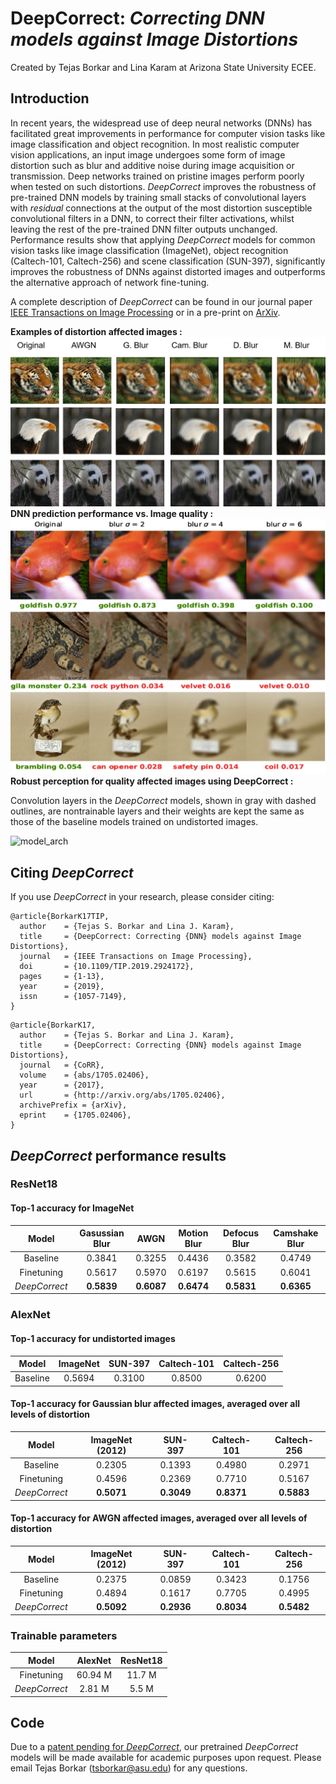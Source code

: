# DeepCorrect: *Correcting DNN models against Image Distortions*
Created by Tejas Borkar and Lina Karam at Arizona State University ECEE.

## Introduction
In recent years, the widespread use of deep neural networks (DNNs) has facilitated great improvements in performance for computer vision tasks like image classification and object recognition. In most realistic computer vision applications, an input image undergoes some form of image distortion such as blur and additive noise during image acquisition or transmission. Deep networks trained on pristine images perform poorly when tested on such distortions. *DeepCorrect* improves the robustness of pre-trained DNN models by training small stacks of convolutional layers with *residual* connections at the output of the most distortion susceptible convolutional filters in a DNN, to correct their filter activations, whilst leaving the rest of the pre-trained DNN filter outputs unchanged. Performance results show that applying *DeepCorrect* models for common vision tasks like image classification (ImageNet), object recognition (Caltech-101, Caltech-256) and scene classification (SUN-397), significantly improves the robustness of DNNs against distorted images and outperforms the alternative approach of network fine-tuning.

A complete description of *DeepCorrect* can be found in our journal paper [IEEE Transactions on Image Processing](https://ieeexplore.ieee.org/document/8746775) or in a pre-print on [ArXiv](https://arxiv.org/abs/1705.02406). 



   **Examples of distortion affected images :**
     ![Distortion](Distortions.png)
   **DNN prediction performance vs. Image quality  :**
     ![DNN_perf_blur](blur_dnn.png) 
 **Robust perception for quality affected images using DeepCorrect :**
   
   Convolution layers in the *DeepCorrect* models, shown in gray with dashed outlines, are nontrainable layers and their weights are kept the same as those of the baseline models trained on undistorted images. 
  


  ![model_arch](https://github.com/tsborkar/DeepCorrect/blob/master/model_fig.png)



## Citing *DeepCorrect*
If you use *DeepCorrect* in your research, please consider citing:
```
@article{BorkarK17TIP,
  author    = {Tejas S. Borkar and Lina J. Karam},
  title     = {DeepCorrect: Correcting {DNN} models against Image Distortions},
  journal   = {IEEE Transactions on Image Processing},
  doi       = {10.1109/TIP.2019.2924172},
  pages     = {1-13},
  year      = {2019},
  issn      = {1057-7149},
}
```
```
@article{BorkarK17,
  author    = {Tejas S. Borkar and Lina J. Karam},
  title     = {DeepCorrect: Correcting {DNN} models against Image Distortions},
  journal   = {CoRR},
  volume    = {abs/1705.02406},
  year      = {2017},
  url       = {http://arxiv.org/abs/1705.02406},
  archivePrefix = {arXiv},
  eprint    = {1705.02406},
}
```
## *DeepCorrect* performance results 


### ResNet18 
#### Top-1 accuracy for ImageNet

| Model       | Gasussian Blur  | AWGN  | Motion Blur  | Defocus Blur  | Camshake Blur  |
|:--------:   |:---------------:|:-----:|:------------:|:-------------:|:--------------:|
| Baseline    |  0.3841         |0.3255 |   0.4436     |    0.3582     |     0.4749     |
| Finetuning  |  0.5617         |0.5970 |   0.6197     |    0.5615     |     0.6041     |
|*DeepCorrect*|  **0.5839**         |**0.6087** |   **0.6474**     |    **0.5831**     |     **0.6365**     | 

### AlexNet 

#### Top-1 accuracy for undistorted images

|   Model        |  ImageNet        |    SUN-397  |   Caltech-101  |  Caltech-256   | 
| :-----------:  | :--------------: | :---------: |   :----------: |   :---------:  | 
|  Baseline      |    0.5694        |   0.3100    |     0.8500     |    0.6200      | 


#### Top-1 accuracy for Gaussian blur affected images, averaged over all levels of distortion


|   Model        |  ImageNet (2012) |    SUN-397  |   Caltech-101  |  Caltech-256   |  
| :-----------:  | :--------------: | :---------: |   :----------: |   :---------:  | 
|  Baseline      |    0.2305        |   0.1393    |     0.4980     |    0.2971      |  
|  Finetuning    |    0.4596        |   0.2369    |     0.7710     |    0.5167      |  
| *DeepCorrect*  |   **0.5071**     | **0.3049**  |   **0.8371**   |   **0.5883**   | 


#### Top-1 accuracy for AWGN affected images, averaged over all levels of distortion

|   Model        |  ImageNet (2012) |    SUN-397  |   Caltech-101  |  Caltech-256   |  
| :-----------:  | :--------------: | :---------: |   :----------: |   :---------:  | 
|  Baseline      |    0.2375        |   0.0859    |     0.3423     |    0.1756      |  
|  Finetuning    |    0.4894        |   0.1617    |     0.7705     |    0.4995      |  
| *DeepCorrect*  |   **0.5092**     | **0.2936**  |   **0.8034**   |   **0.5482**   | 

### Trainable parameters 

|   Model        |    AlexNet       |  ResNet18   |
| :-----------:  | :--------------: | :---------: |
|  Finetuning    |    60.94 M       | 11.7 M  |
| *DeepCorrect*  |      2.81 M      |   5.5 M |



## Code
Due to a [patent pending for *DeepCorrect*](https://patents.google.com/patent/US20190303720A1/en), our pretrained *DeepCorrect* models will be made available for academic purposes upon request. Please email Tejas Borkar (tsborkar@asu.edu) for any questions. 
